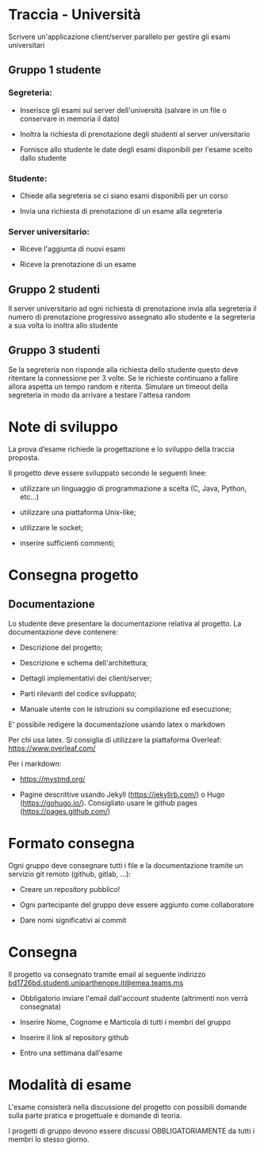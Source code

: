 # Traccia - Università
Scrivere un'applicazione client/server parallelo per gestire gli esami universitari

## Gruppo 1 studente

### Segreteria:

- Inserisce gli esami sul server dell'università (salvare in un file o conservare in memoria il dato)

- Inoltra la richiesta di prenotazione degli studenti al server universitario

- Fornisce allo studente le date degli esami disponibili per l'esame scelto dallo studente

### Studente:

- Chiede alla segreteria se ci siano esami disponibili per un corso

- Invia una richiesta di prenotazione di un esame alla segreteria

### Server universitario:

- Riceve l'aggiunta di nuovi esami

- Riceve la prenotazione di un esame

## Gruppo 2 studenti

Il server universitario ad ogni richiesta di prenotazione invia alla segreteria il numero di prenotazione progressivo assegnato allo studente e la segreteria a sua volta lo inoltra allo studente 

## Gruppo 3 studenti

Se la segreteria non risponde alla richiesta dello studente questo deve ritentare la connessione per 3 volte. Se le richieste continuano a  fallire allora aspetta un tempo random e ritenta.  Simulare un timeout della segreteria in modo da arrivare a testare l'attesa random

# Note di sviluppo

La prova d’esame richiede la progettazione e lo sviluppo della traccia proposta. 

Il progetto deve essere sviluppato secondo le seguenti linee:

- utilizzare un linguaggio di programmazione a scelta (C, Java, Python, etc...)

- utilizzare una piattaforma Unix-like;

- utilizzare le socket;

- inserire sufficienti commenti;

# Consegna progetto

## Documentazione

Lo studente deve presentare la documentazione relativa al progetto. La documentazione deve contenere:

- Descrizione del progetto;

- Descrizione e schema dell'architettura;

- Dettagli implementativi dei client/server;

- Parti rilevanti del codice sviluppato;

- Manuale utente con le istruzioni su compilazione ed esecuzione;

E' possibile redigere la documentazione usando latex o markdown

Per chi usa latex. Si consiglia di utilizzare la piattaforma Overleaf: https://www.overleaf.com/

Per i markdown:

- https://mystmd.org/

- Pagine descrittive usando Jekyll (https://jekyllrb.com/) o Hugo (https://gohugo.io/). Consigliato usare le github pages (https://pages.github.com/)

# Formato consegna

Ogni gruppo deve consegnare tutti i file e la documentazione tramite un servizio git remoto (github, gitlab, ...):

- Creare un repository pubblico!

- Ogni partecipante del gruppo deve essere aggiunto come collaboratore

- Dare nomi significativi ai commit 
 

# Consegna 

Il progetto va consegnato tramite email al seguente indirizzo bd1726bd.studenti.uniparthenope.it@emea.teams.ms

- Obbligatorio inviare l'email dall'account studente (altrimenti non verrà consegnata)

- Inserire Nome, Cognome e Marticola di tutti i membri del gruppo

- Inserire il link al repository github

- Entro una settimana dall'esame
 
# Modalità di esame

L'esame consisterà nella discussione del progetto con possibili domande sulla parte pratica e progettuale e domande di teoria.

I progetti di gruppo devono essere discussi OBBLIGATORIAMENTE da tutti i membri lo stesso giorno.
